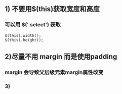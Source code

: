 ## 1) 不要用$(this)获取宽度和高度
### 可以用 $('.select') 获取
```
$(this).width();
$(this).height();
```
## 2)尽量不用 margin 而是使用padding
### margin 会导致父层级元素margin属性改变

### 3)
